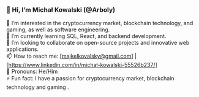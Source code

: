 ### 👋 Hi, I’m Michał Kowalski (@Arboly)  
👀 I’m interested in the cryptocurrency market, blockchain technology, and gaming, as well as software engineering.  
🌱 I’m currently learning SQL, React, and backend development.  
💞️ I’m looking to collaborate on open-source projects and innovative web applications.  
📫 How to reach me: [majkelkovalsky@gmail.com] | [https://www.linkedin.com/in/michał-kowalski-55526b237/]  
🔹 Pronouns: He/Him  
⚡ Fun fact: I have a passion for cryptocurrency market, blockchain technology and gaming .  


<!---
Arboly/Arboly is a ✨ special ✨ repository because its `README.md` (this file) appears on your GitHub profile.
You can click the Preview link to take a look at your changes.
--->
